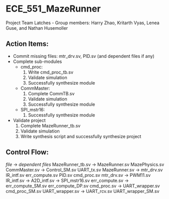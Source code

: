 # ECE_551_MazeRunner
Project Team Latches - Group members:
  Harry Zhao, Kritarth Vyas, Lenea Guse, and Nathan Husemoller

## Action Items:
  * Commit missing files: mtr_drv.sv, PID.sv (and dependent files if any)
  * Complete sub-modules
    * cmd_proc:
      1. Write cmd_proc_tb.sv
      11. Validate simulation
      111. Successfully synthesize module
    * CommMaster:
      1. Complete CommTB.sv
      11. Validate simulation
      111. Successfully synthesize module
    * SPI_mstr16:
      1. Successfully synthesize module
  * Validate project
    1. Complete MazeRunner_tb.sv
    11. Validate simulation
    111. Write synthesis script and successfully synthesize project
  
## Control Flow:
  _file_ -> _dependent files_
  MazeRunner_tb.sv -> MazeRunner.sv MazePhysics.sv CommMaster.sv -> Control_SM.sv UART_tx.sv
                      MazeRunner.sv -> mtr_drv.sv IR_intf.sv err_compute.sv PID.sv cmd_proc.sv
                                       mtr_drv.sv -> PWM11.sv
                                                  IR_intf.sv -> A2D_intf.sv -> SPI_mstr16.sv
                                                             err_compute.sv -> err_compute_SM.sv err_compute_DP.sv
                                                                                   cmd_proc.sv -> UART_wrapper.sv cmd_proc_SM.sv
                                                                                                  UART_wrapper.sv -> UART_rcv.sv UART_wrapper_SM.sv
